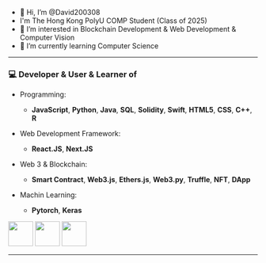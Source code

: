 - 👋 Hi, I’m @David200308
- I'm The Hong Kong PolyU COMP Student (Class of 2025)
- 👀 I’m interested in Blockchain Development & Web Development & Computer Vision
- 🌱 I’m currently learning Computer Science

---

### 💻 Developer & User & Learner of
- Programming: 
  - **JavaScript**, **Python**, **Java**, **SQL**, **Solidity**, **Swift**, **HTML5**, **CSS**, **C++**, **R**

- Web Development Framework: 
  - **React.JS**, **Next.JS**

- Web 3 & Blockchain:
  - **Smart Contract**, **Web3.js**, **Ethers.js**, **Web3.py**, **Truffle**, **NFT**, **DApp**

- Machin Learning:
  - **Pytorch**, **Keras**

<code><a href="https://www.python.org/" target="_blank"><img height="50" src="https://www.vectorlogo.zone/logos/python/python-ar21.svg"></a></code>
<code><a href="https://www.javascript.com/" target="_blank"><img height="50" src="https://www.vectorlogo.zone/logos/javascript/javascript-ar21.svg"></a></code>
<code><a href="https://www.java.com/" target="_blank"><img height="50" src="https://www.vectorlogo.zone/logos/java/java-horizontal.svg"></a></code>

---


<!---
David200308/David200308 is a ✨ special ✨ repository because its `README.md` (this file) appears on your GitHub profile.
You can click the Preview link to take a look at your changes.
--->
